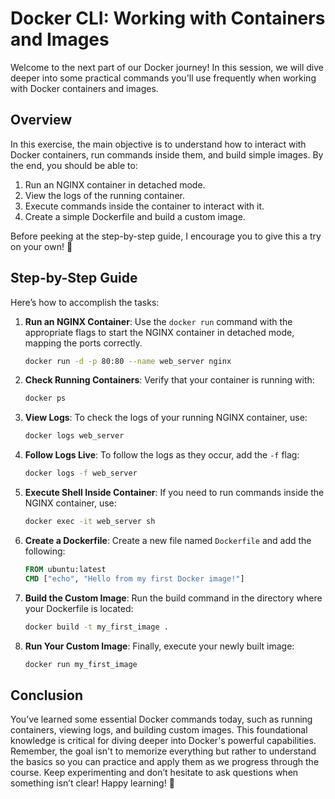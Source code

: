 # Docker CLI: Working with Containers and Images

Welcome to the next part of our Docker journey! In this session, we will dive deeper into some practical commands you'll use frequently when working with Docker containers and images.

## Overview

In this exercise, the main objective is to understand how to interact with Docker containers, run commands inside them, and build simple images. By the end, you should be able to:

1. Run an NGINX container in detached mode.
2. View the logs of the running container.
3. Execute commands inside the container to interact with it.
4. Create a simple Dockerfile and build a custom image.

Before peeking at the step-by-step guide, I encourage you to give this a try on your own! 🚀

## Step-by-Step Guide

Here’s how to accomplish the tasks:

1. **Run an NGINX Container**: Use the `docker run` command with the appropriate flags to start the NGINX container in detached mode, mapping the ports correctly.

   ```bash
   docker run -d -p 80:80 --name web_server nginx
   ```

2. **Check Running Containers**: Verify that your container is running with:

   ```bash
   docker ps
   ```

3. **View Logs**: To check the logs of your running NGINX container, use:

   ```bash
   docker logs web_server
   ```

4. **Follow Logs Live**: To follow the logs as they occur, add the `-f` flag:

   ```bash
   docker logs -f web_server
   ```

5. **Execute Shell Inside Container**: If you need to run commands inside the NGINX container, use:

   ```bash
   docker exec -it web_server sh
   ```

6. **Create a Dockerfile**: Create a new file named `Dockerfile` and add the following:

   ```dockerfile
   FROM ubuntu:latest
   CMD ["echo", "Hello from my first Docker image!"]
   ```

7. **Build the Custom Image**: Run the build command in the directory where your Dockerfile is located:

   ```bash
   docker build -t my_first_image .
   ```

8. **Run Your Custom Image**: Finally, execute your newly built image:
   ```bash
   docker run my_first_image
   ```

## Conclusion

You’ve learned some essential Docker commands today, such as running containers, viewing logs, and building custom images. This foundational knowledge is critical for diving deeper into Docker's powerful capabilities. Remember, the goal isn't to memorize everything but rather to understand the basics so you can practice and apply them as we progress through the course. Keep experimenting and don’t hesitate to ask questions when something isn’t clear! Happy learning! 🎉
